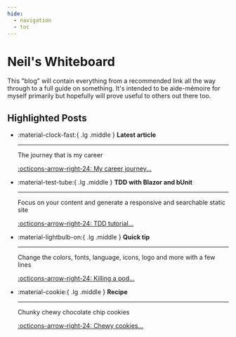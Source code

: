 ```yaml
---
hide:
  - navigation
  - toc
---
```


# Neil's Whiteboard

This "blog" will contain everything from a recommended link all the way through to a full guide on something. It's intended to be aide-mémoire for myself primarily but hopefully will prove useful to others out there too.

## Highlighted Posts

<div class="grid cards" markdown>

-   :material-clock-fast:{ .lg .middle } __Latest article__

    ---

    The journey that is my career

    [:octicons-arrow-right-24: My career journey...](blog/posts/2024-07-31-The-journey-that-is-my-career.md)

-   :material-test-tube:{ .lg .middle } __TDD with Blazor and bUnit__

    ---

    Focus on your content and generate a responsive and searchable static site

    [:octicons-arrow-right-24: TDD tutorial...](blog/posts/2022-12-29-Test-Driven-Development-with-csharp-part-1-introduction-and-setup.md)

-   :material-lightbulb-on:{ .lg .middle } __Quick tip__

    ---

    Change the colors, fonts, language, icons, logo and more with a few lines

    [:octicons-arrow-right-24: Killing a pod...](blog/posts/2020-11-30-Forcibly-terminating-a-Kubernetes-pod.md)

-   :material-cookie:{ .lg .middle } __Recipe__

    ---

    Chunky chewy chocolate chip cookies

    [:octicons-arrow-right-24: Chewy cookies...](Recipes/Chunky-chewy-chocolate-chip-cookies.md)

</div>